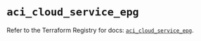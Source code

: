 # `aci_cloud_service_epg`

Refer to the Terraform Registry for docs: [`aci_cloud_service_epg`](https://registry.terraform.io/providers/ciscodevnet/aci/2.17.0/docs/resources/cloud_service_epg).
